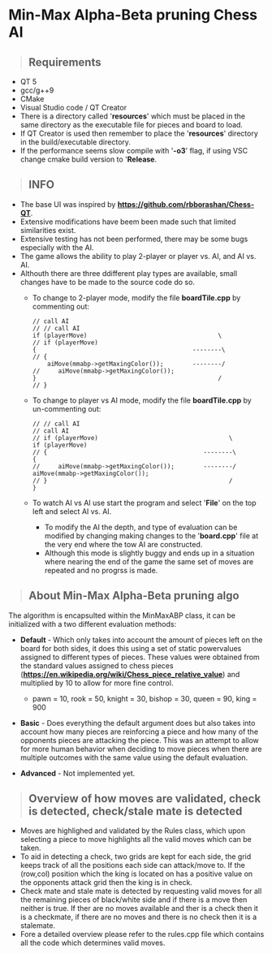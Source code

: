 # Min-Max Alpha-Beta pruning Chess AI

> ## Requirements
* QT 5
* gcc/g++9
* CMake
* Visual Studio code / QT Creator
* There is a directory called '**resources**' which must be placed in the same directory as the executable file for pieces and board to load.
* If QT Creator is used then remember to place the '**resources**' directory in the build/executable directory.
* If the performance seems slow compile with '**-o3**' flag, if using VSC change cmake build version to '**Release**.


> ## INFO
* The base UI was inspired by **https://github.com/rbborashan/Chess-QT**.
* Extensive modifications have beem been made such that limited similarities exist.
* Extensive testing has not been performed, there may be some bugs especially with the AI.
* The game allows the ability to play 2-player or player vs. AI, and AI vs. AI.
* Althouth there are three ddifferent play types are available, small changes have to be made to the source code do so.
  * To change to 2-player mode, modify the file **boardTile.cpp** by commenting out:

        // call AI                                                          // // call AI
        if (playerMove)                                    \                // if (playerMove)
        {                                           --------\               // {
            aiMove(mmabp->getMaxingColor());        --------/               //     aiMove(mmabp->getMaxingColor());
        }                                                  /                // }

  * To change to player vs AI mode, modify the file **boardTile.cpp** by un-commenting out:

        // // call AI                                                          // call AI
        // if (playerMove)                                    \                if (playerMove)
        // {                                           --------\               {
        //     aiMove(mmabp->getMaxingColor());        --------/                   aiMove(mmabp->getMaxingColor());
        // }                                                  /                }

  * To watch AI vs AI use start the program and select '**File**' on the top left and select AI vs. AI.
    * To modify the AI the depth, and type of evaluation can be modified by changing making changes to the '**board.cpp**' file at the very end where the tow AI are constructed.
    * Although this mode is slightly buggy and ends up in a situation where nearing the end of the game the same set of moves are repeated and no progrss is made.

> ## About Min-Max Alpha-Beta pruning algo
The algorithm is encapsulted within the MinMaxABP class, it can be initialized with a two different evaluation methods:
* **Default** - Which only takes into account the amount of pieces left on the board for both sides, it does this using a set of static powervalues assigned to different types of pieces. These values were obtained from the standard values assigned to chess pieces (**https://en.wikipedia.org/wiki/Chess_piece_relative_value**) and multiplied by 10 to allow for more fine control.
  * pawn = 10, rook = 50, knight = 30, bishop = 30, queen = 90, king = 900

* **Basic** - Does everything the default argument does but also takes into account how many pieces are reinforcing a piece and how many of the opponents pieces are attacking the piece. This was an attempt to allow for more human behavior when deciding to move pieces when there are multiple outcomes with the same value using the default evaluation.

* **Advanced** - Not implemented yet.

> ## Overview of how moves are validated, check is detected, check/stale mate is detected
* Moves are highlighed and validated by the Rules class, which upon selecting a piece to move highlights all the valid moves which can be taken.
* To aid in detecting a check, two grids are kept for each side, the grid keeps track of all the positions each side can attack/move to. If the (row,col) position which the king is located on has a positive value on the opponents attack grid then the king is in check.
* Check mate and stale mate is detected by requesting valid moves for all the remaining pieces of black/white side and if there is a move then neither is true. If ther are no moves available and ther is a check then it is a checkmate, if there are no moves and there is no check then it is a stalemate.
* Fore a detailed overview please refer to the rules.cpp file which contains all the code which determines valid moves.
